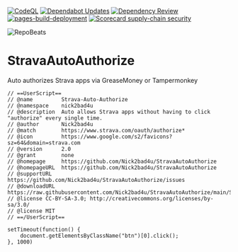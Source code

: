 [![CodeQL](https://github.com/Nick2bad4u/StravaAutoAuthorize/actions/workflows/codeql.yml/badge.svg)](https://github.com/Nick2bad4u/StravaAutoAuthorize/actions/workflows/codeql.yml)
[![Dependabot Updates](https://github.com/Nick2bad4u/StravaAutoAuthorize/actions/workflows/dependabot/dependabot-updates/badge.svg)](https://github.com/Nick2bad4u/StravaAutoAuthorize/actions/workflows/dependabot/dependabot-updates)
[![Dependency Review](https://github.com/Nick2bad4u/StravaAutoAuthorize/actions/workflows/dependency-review.yml/badge.svg)](https://github.com/Nick2bad4u/StravaAutoAuthorize/actions/workflows/dependency-review.yml)
[![pages-build-deployment](https://github.com/Nick2bad4u/StravaAutoAuthorize/actions/workflows/pages/pages-build-deployment/badge.svg)](https://github.com/Nick2bad4u/StravaAutoAuthorize/actions/workflows/pages/pages-build-deployment)
[![Scorecard supply-chain security](https://github.com/Nick2bad4u/StravaAutoAuthorize/actions/workflows/scorecards.yml/badge.svg)](https://github.com/Nick2bad4u/StravaAutoAuthorize/actions/workflows/scorecards.yml)

![RepoBeats](https://repobeats.axiom.co/api/embed/a9801c5f4cd4fa2067c257523bb61d7f73005bac.svg "Repobeats analytics image")
# StravaAutoAuthorize
Auto authorizes Strava apps via GreaseMoney or Tampermonkey

    // ==UserScript==
    // @name         Strava-Auto-Authorize
    // @namespace    nick2bad4u
    // @description  Auto allows Strava apps without having to click "authorize" every single time.
    // @author       Nick2bad4u
    // @match        https://www.strava.com/oauth/authorize*
    // @icon         https://www.google.com/s2/favicons?sz=64&domain=strava.com
    // @version      2.0
    // @grant        none
    // @homepage     https://github.com/Nick2bad4u/StravaAutoAuthorize
    // @homepageURL  https://github.com/Nick2bad4u/StravaAutoAuthorize
    // @supportURL   https://github.com/Nick2bad4u/StravaAutoAuthorize/issues
    // @downloadURL  https://raw.githubusercontent.com/Nick2bad4u/StravaAutoAuthorize/main/StravaAutoAuthorize.js
    // @license CC-BY-SA-3.0; http://creativecommons.org/licenses/by-sa/3.0/
    // @license MIT
    // ==/UserScript==

    setTimeout(function() {
        document.getElementsByClassName("btn")[0].click();
    }, 1000)

